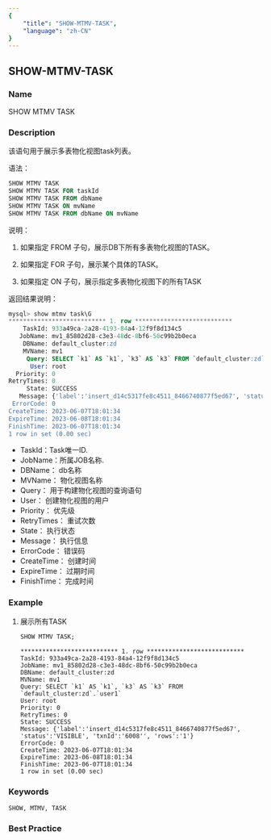 ```yaml
---
{
    "title": "SHOW-MTMV-TASK",
    "language": "zh-CN"
}
---
```


<!--
Licensed to the Apache Software Foundation (ASF) under one
or more contributor license agreements.  See the NOTICE file
distributed with this work for additional information
regarding copyright ownership.  The ASF licenses this file
to you under the Apache License, Version 2.0 (the
"License"); you may not use this file except in compliance
with the License.  You may obtain a copy of the License at

  http://www.apache.org/licenses/LICENSE-2.0

Unless required by applicable law or agreed to in writing,
software distributed under the License is distributed on an
"AS IS" BASIS, WITHOUT WARRANTIES OR CONDITIONS OF ANY
KIND, either express or implied.  See the License for the
specific language governing permissions and limitations
under the License.
-->

## SHOW-MTMV-TASK

### Name

SHOW MTMV TASK

### Description

该语句用于展示多表物化视图task列表。

语法：

```sql
SHOW MTMV TASK
SHOW MTMV TASK FOR taskId
SHOW MTMV TASK FROM dbName
SHOW MTMV TASK ON mvName
SHOW MTMV TASK FROM dbName ON mvName
```

说明：

1. 如果指定 FROM 子句，展示DB下所有多表物化视图的TASK。

2. 如果指定 FOR 子句，展示某个具体的TASK。

3. 如果指定 ON 子句，展示指定多表物化视图下的所有TASK

返回结果说明：

```sql
mysql> show mtmv task\G
*************************** 1. row ***************************
    TaskId: 933a49ca-2a28-4193-84a4-12f9f8d134c5
   JobName: mv1_85802d28-c3e3-48dc-8bf6-50c99b2b0eca
    DBName: default_cluster:zd
    MVName: mv1
     Query: SELECT `k1` AS `k1`, `k3` AS `k3` FROM `default_cluster:zd`.`user1`
      User: root
  Priority: 0
RetryTimes: 0
     State: SUCCESS
   Message: {'label':'insert_d14c5317fe8c4511_8466740877f5ed67', 'status':'VISIBLE', 'txnId':'6008'', 'rows':'1'}
 ErrorCode: 0
CreateTime: 2023-06-07T18:01:34
ExpireTime: 2023-06-08T18:01:34
FinishTime: 2023-06-07T18:01:34
1 row in set (0.00 sec)
```

* TaskId：Task唯一ID.
* JobName：所属JOB名称.
* DBName： db名称
* MVName： 物化视图名称
* Query： 用于构建物化视图的查询语句
* User： 创建物化视图的用户
* Priority： 优先级
* RetryTimes： 重试次数
* State： 执行状态
* Message： 执行信息
* ErrorCode： 错误码
* CreateTime： 创建时间
* ExpireTime： 过期时间
* FinishTime： 完成时间


### Example

1. 展示所有TASK

    ```sql
    SHOW MTMV TASK;
    ```

    ```
    *************************** 1. row ***************************
   TaskId: 933a49ca-2a28-4193-84a4-12f9f8d134c5
   JobName: mv1_85802d28-c3e3-48dc-8bf6-50c99b2b0eca
   DBName: default_cluster:zd
   MVName: mv1
   Query: SELECT `k1` AS `k1`, `k3` AS `k3` FROM `default_cluster:zd`.`user1`
   User: root
   Priority: 0
   RetryTimes: 0
   State: SUCCESS
   Message: {'label':'insert_d14c5317fe8c4511_8466740877f5ed67', 'status':'VISIBLE', 'txnId':'6008'', 'rows':'1'}
   ErrorCode: 0
   CreateTime: 2023-06-07T18:01:34
   ExpireTime: 2023-06-08T18:01:34
   FinishTime: 2023-06-07T18:01:34
   1 row in set (0.00 sec)
    ```    

   
### Keywords

    SHOW, MTMV, TASK

### Best Practice


